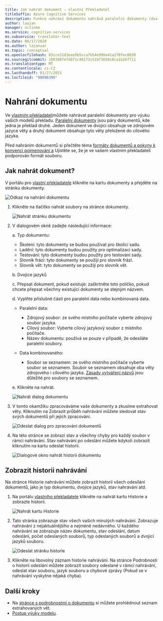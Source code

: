 ```yaml
---
title: Jak nahrát dokument – vlastní Překladatel
titleSuffix: Azure Cognitive Services
description: Funkce nahrání dokumentu nahrává paralelní dokumenty (dva dokumenty, kde jeden je počátek a druhý je překlad) do služby.
author: laujan
manager: nitinme
ms.service: cognitive-services
ms.subservice: translator-text
ms.date: 08/17/2020
ms.author: lajanuar
ms.topic: conceptual
ms.openlocfilehash: 83cce31d3eee9b5cca7b54e996e41a270fec0030
ms.sourcegitcommit: 100390fefd8f1c48173c51b71650c8ca1b26f711
ms.translationtype: MT
ms.contentlocale: cs-CZ
ms.lasthandoff: 01/27/2021
ms.locfileid: "98896390"
---
```

# <a name="upload-a-document"></a>Nahrání dokumentu

Ve [vlastním překladateli](https://portal.customtranslator.azure.ai)můžete nahrávat paralelní dokumenty pro výuku vašich modelů překladu. [Paralelní dokumenty](what-are-parallel-documents.md) jsou páry dokumentů, kde jedna je překlad druhé. Jeden dokument ve dvojici obsahuje ve zdrojovém jazyce věty a druhý dokument obsahuje tyto věty přeložené do cílového jazyka.

Před nahráním dokumentů si přečtěte téma [formáty dokumentů a pokyny k konvenci pojmenování a](document-formats-naming-convention.md) Ujistěte se, že je ve vašem vlastním překladateli podporován formát souboru.

## <a name="how-to-upload-document"></a>Jak nahrát dokument?

V portálu pro [vlastní překladatele](https://portal.customtranslator.azure.ai) klikněte na kartu dokumenty a přejděte na stránku dokumenty.

![Odkaz na nahrání dokumentu](media/how-to/how-to-upload-1.png)


1.  Klikněte na tlačítko nahrát soubory na stránce dokumenty.

    ![Nahrát stránku dokumentu](media/how-to/how-to-upload-2.png)

2.  V dialogovém okně zadejte následující informace:

    a.  Typ dokumentu:

    -  Školení: tyto dokumenty se budou používat pro školicí sadu.
    -  Ladění: tyto dokumenty budou použity pro optimalizaci sady.
    -  Testování: tyto dokumenty budou použity pro testování sady.
    -  Slovník frází: tyto dokumenty se použijí pro slovník frází.
    -  Slovník vět: tyto dokumenty se použijí pro slovník vět.

    b.  Dvojice jazyků

    c.  Přepsat dokument, pokud existuje: zaškrtněte toto políčko, pokud chcete přepsat všechny existující dokumenty se stejným názvem.

    d.  Vyplňte příslušné části pro paralelní data nebo kombinovaná data.

    -  Paralelní data:
        -  Zdrojový soubor: ze svého místního počítače vyberte zdrojový soubor jazyka.
        -  Cílový soubor: Vyberte cílový jazykový soubor z místního počítače.
        -  Název dokumentu: používá se pouze v případě, že odesíláte paralelní soubory.

    - Data kombinovaného:
        -  Soubor se seznamem: ze svého místního počítače vyberte soubor se seznamem. Soubor se seznamem obsahuje oba věty zdrojového i cílového jazyka. [Zásady vytváření názvů](document-formats-naming-convention.md) jsou důležité pro soubory se seznamem.

    e.  Klikněte na nahrát.

    ![Nahrát dialog dokumentu](media/how-to/how-to-upload-dialog.png)

3.  V tomto okamžiku zpracováváme vaše dokumenty a zkusíme extrahovat věty. Kliknutím na Zobrazit průběh nahrávání můžete sledovat stav svých dokumentů při jejich zpracování.

    ![Odeslat dialog pro zpracování dokumentů](media/how-to/how-to-upload-processing-dialog.png)

4.  Na této stránce se zobrazí stav a všechny chyby pro každý soubor v rámci nahrávání. Stav nahrávání po odeslání můžete kdykoli zobrazit kliknutím na kartu odeslat historii.

    ![Dialogové okno nahrát historii dokumentu](media/how-to/how-to-upload-document-history.png)


## <a name="view-upload-history"></a>Zobrazit historii nahrávání

Na stránce Historie nahrávání můžete zobrazit historii všech odesílání dokumentů, jako je typ dokumentu, dvojice jazyků, stav nahrávání atd.

1. Na portálu [vlastního překladatele](https://portal.customtranslator.azure.ai) klikněte na nahrát kartu Historie a zobrazte historii.

    ![Nahrát kartu Historie](media/how-to/how-to-upload-history-1.png)

2. Tato stránka zobrazuje stav všech vašich minulých nahrávání. Zobrazuje nahrávání z nejaktuálnějšího a nejméně nedávného. U každého nahrávání se zobrazuje název dokumentu, stav odeslání, datum odeslání, počet odeslaných souborů, typ odeslaných souborů a dvojici jazyků souboru.

    ![Odeslat stránku historie](media/how-to/how-to-document-history-2.png)

3. Klikněte na libovolný záznam historie nahrávání. Na stránce Podrobnosti o historii odeslání můžete zobrazit soubory odeslané v rámci nahrávání, odeslat stav souboru, jazyk souboru a chybové zprávy (Pokud se v nahrávání vyskytne nějaká chyba).

## <a name="next-steps"></a>Další kroky

- Na [stránce s podrobnostmi o dokumentu](how-to-view-document-details.md) si můžete prohlédnout seznam extrahovaných vět.
- [Postup výuky modelu](how-to-train-model.md).
